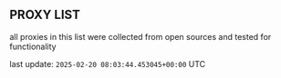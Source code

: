 ## PROXY LIST

all proxies in this list were collected from open sources and tested for functionality

last update: `2025-02-20 08:03:44.453045+00:00` UTC